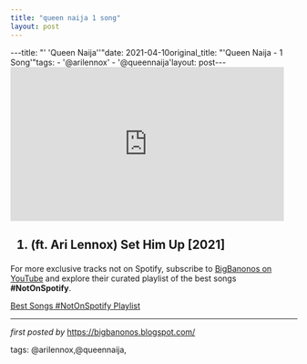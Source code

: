```yaml
---
title: "queen naija 1 song"
layout: post
---
```

---title: "' 'Queen Naija''"date: 2021-04-10original_title: "'Queen Naija - 1 Song'"tags:  - '@arilennox'  - '@queennaija'layout: post---<iframe frameborder="0" height="270" src="https://youtube.com/embed/fnXsEGO1RmI" width="480"></iframe><div><h2><ol><li>(ft. Ari Lennox) Set Him Up [2021]</li></ol></h2></div><!--Subscribe and Playlist Links--><div>    <p>For more exclusive tracks not on Spotify, subscribe to <a href="https://www.youtube.com/@BigBanonos" target="_blank">BigBanonos on YouTube</a> and explore their curated playlist of the best songs <strong>#NotOnSpotify</strong>.</p>    <p><a href="https://www.youtube.com/playlist?list=PLtuNtuTatqI0kFahUCbtbfenC_ET5O_tr" target="_blank">Best Songs #NotOnSpotify Playlist<br /></a></p></div><hr /><p><em>first posted by</em> <a href="https://bigbanonos.blogspot.com/" rel="noopener" target="_new">https://bigbanonos.blogspot.com/</a></p><p>tags: @arilennox,@queennaija,</p>